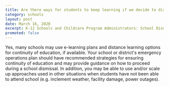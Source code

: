 ```yaml
---
title: Are there ways for students to keep learning if we decide to dismiss schools?
category: schools
layout: post
date: March 16, 2020
excerpt: K-12 Schools and Childcare Program Administrators: School Dismissals
promoted: false
---
```


Yes, many schools may use e-learning plans and distance learning options for continuity of education, if available. Your school or district's emergency operations plan should have recommended strategies for ensuring continuity of education and may provide guidance on how to proceed during a school dismissal. In addition, you may be able to use and/or scale up approaches used in other situations when students have not been able to attend school (e.g. inclement weather, facility damage, power outages).
